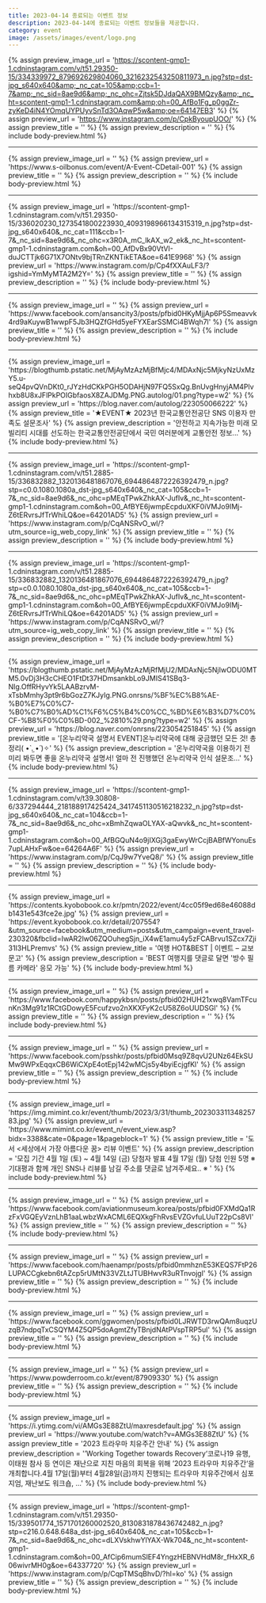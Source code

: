 ```yaml
---
title: 2023-04-14 종료되는 이벤트 정보
description: 2023-04-14에 종료되는 이벤트 정보들을 제공합니다.
category: event
image: /assets/images/event/logo.png
---
```

{% assign preview_image_url = 'https://scontent-gmp1-1.cdninstagram.com/v/t51.29350-15/334339972_879692629804060_3216232543250811973_n.jpg?stp=dst-jpg_s640x640&amp;_nc_cat=105&amp;ccb=1-7&amp;_nc_sid=8ae9d6&amp;_nc_ohc=Zjtsk5DJdaQAX9BMQzy&amp;_nc_ht=scontent-gmp1-1.cdninstagram.com&amp;oh=00_AfBo1Fg_p0ggZr-zyKeD4iN4YOmqUYPUyvSnTd3OAqwP5w&amp;oe=64147EB3' %}
{% assign preview_url = 'https://www.instagram.com/p/CpkByoupUOO/' %}
{% assign preview_title = '' %}
{% assign preview_description = '' %}
{% include body-preview.html %}
<hr>{% assign preview_image_url = '' %}
{% assign preview_url = 'https://www.s-oilbonus.com/event/A-Event-CDetail-001' %}
{% assign preview_title = '' %}
{% assign preview_description = '' %}
{% include body-preview.html %}
<hr>{% assign preview_image_url = 'https://scontent-gmp1-1.cdninstagram.com/v/t51.29350-15/336020230_1273541800223930_4093198966134315319_n.jpg?stp=dst-jpg_s640x640&amp;_nc_cat=111&amp;ccb=1-7&amp;_nc_sid=8ae9d6&amp;_nc_ohc=x3R0A_mC_lkAX_w2_ek&amp;_nc_ht=scontent-gmp1-1.cdninstagram.com&amp;oh=00_AfDvBx90VtVI-duJCTTjk6G71X7ONtv9bjTRnZKNTikETA&amp;oe=641E9968' %}
{% assign preview_url = 'https://www.instagram.com/p/Cp4fXXAuLF3/?igshid=YmMyMTA2M2Y=' %}
{% assign preview_title = '' %}
{% assign preview_description = '' %}
{% include body-preview.html %}
<hr>{% assign preview_image_url = '' %}
{% assign preview_url = 'https://www.facebook.com/ansancity3/posts/pfbid0HKyMjjAp6P5Smeavvk4rd9aKuywB1wwpF5Jb3HQZfGHd5yeFYXEarSSMCi4BWqh7l' %}
{% assign preview_title = '' %}
{% assign preview_description = '' %}
{% include body-preview.html %}
<hr>{% assign preview_image_url = 'https://blogthumb.pstatic.net/MjAyMzAzMjBfMjc4/MDAxNjc5MjkyNzUxMzY5.u-seQ4pvQVnDKt0_rJYzHdCKkPGH5ODAHjN97FQ5SxQg.BnUvgHnyjAM4Plvhxb8U8xJFlPkPOIGbfaosX8ZAJDMg.PNG.autolog/01.png?type=w2' %}
{% assign preview_url = 'https://blog.naver.com/autolog/223050066222' %}
{% assign preview_title = '★EVENT★ 2023년 한국교통안전공단 SNS 이용자 만족도 설문조사' %}
{% assign preview_description = '안전하고 지속가능한 미래 모빌리티 시대를 선도하는 한국교통안전공단에서 국민 여러분에게 교통안전 정보...' %}
{% include body-preview.html %}
<hr>{% assign preview_image_url = 'https://scontent-gmp1-1.cdninstagram.com/v/t51.2885-15/336832882_1320136481867076_6944864872226392479_n.jpg?stp=c0.0.1080.1080a_dst-jpg_s640x640&amp;_nc_cat=105&amp;ccb=1-7&amp;_nc_sid=8ae9d6&amp;_nc_ohc=pMEqTPwkZhkAX-JufIv&amp;_nc_ht=scontent-gmp1-1.cdninstagram.com&amp;oh=00_AfBYE6jwmpEcpduXKF0iVMJo9IMj-Z6tERvrsJfTrWhiLQ&amp;oe=64201AD5' %}
{% assign preview_url = 'https://www.instagram.com/p/CqANSRvO_wl/?utm_source=ig_web_copy_link' %}
{% assign preview_title = '' %}
{% assign preview_description = '' %}
{% include body-preview.html %}
<hr>{% assign preview_image_url = 'https://scontent-gmp1-1.cdninstagram.com/v/t51.2885-15/336832882_1320136481867076_6944864872226392479_n.jpg?stp=c0.0.1080.1080a_dst-jpg_s640x640&amp;_nc_cat=105&amp;ccb=1-7&amp;_nc_sid=8ae9d6&amp;_nc_ohc=pMEqTPwkZhkAX-JufIv&amp;_nc_ht=scontent-gmp1-1.cdninstagram.com&amp;oh=00_AfBYE6jwmpEcpduXKF0iVMJo9IMj-Z6tERvrsJfTrWhiLQ&amp;oe=64201AD5' %}
{% assign preview_url = 'https://www.instagram.com/p/CqANSRvO_wl/?utm_source=ig_web_copy_link' %}
{% assign preview_title = '' %}
{% assign preview_description = '' %}
{% include body-preview.html %}
<hr>{% assign preview_image_url = 'https://blogthumb.pstatic.net/MjAyMzAzMjRfMjU2/MDAxNjc5NjIwODU0MTM5.0vDj3H3cCHEO1FtDt37HDmsankbLo9JMIS41SBq3-NIg.OffRHyvYk5LAABzrvM-xTsbMmhy3pt9r6bGozZ7KJyIg.PNG.onrsns/%BF%EC%B8%AE-%B0%E7%C0%C7-%B0%C7%B0%AD%C1%F6%C5%B4%C0%CC_%BD%E6%B3%D7%C0%CF-%B8%F0%C0%BD-002_%2810%29.png?type=w2' %}
{% assign preview_url = 'https://blog.naver.com/onrsns/223054251845' %}
{% assign preview_title = '[온누리약국 설명서 EVENT]온누리약국에 대해 궁금했던 모든 것! 총정리( &bull;̀ .̫ &bull;́ )✧' %}
{% assign preview_description = '온누리약국을 이용하기 전 미리 봐두면 좋을 온누리약국 설명서! 얼마 전 진행했던 온누리약국 인식 설문조...' %}
{% include body-preview.html %}
<hr>{% assign preview_image_url = 'https://scontent-gmp1-1.cdninstagram.com/v/t39.30808-6/337294444_218188917425424_3417451130516218232_n.jpg?stp=dst-jpg_s640x640&amp;_nc_cat=104&amp;ccb=1-7&amp;_nc_sid=8ae9d6&amp;_nc_ohc=xBmhZqwaOLYAX-aQwvk&amp;_nc_ht=scontent-gmp1-1.cdninstagram.com&amp;oh=00_AfBGQuN4o9jIXGj3gaEwyWrCcjBABfWYonuEs7upLAHxFw&amp;oe=64264A6F' %}
{% assign preview_url = 'https://www.instagram.com/p/CqJ9w7YveQ8/' %}
{% assign preview_title = '' %}
{% assign preview_description = '' %}
{% include body-preview.html %}
<hr>{% assign preview_image_url = 'https://contents.kyobobook.co.kr/pmtn/2022/event/4cc05f9ed68e46088db1431e543fce2e.jpg' %}
{% assign preview_url = 'https://event.kyobobook.co.kr/detail/207554?&utm_source=facebook&utm_medium=posts&utm_campaign=event_travel-230320&fbclid=IwAR2lw06ZQOuhegSjn_iX4wE1amu4y5zFCABrvu1SZcx7Zji31I3HLPremvs' %}
{% assign preview_title = '여행 HOT&amp;BEST | 이벤트 – 교보문고' %}
{% assign preview_description = 'BEST 여행지를 댓글로 달면 &#39;방수 필름 카메라&#39; 응모 가능' %}
{% include body-preview.html %}
<hr>{% assign preview_image_url = '' %}
{% assign preview_url = 'https://www.facebook.com/happykbsn/posts/pfbid02HUH21xwq8VamTFcunKn3Mg91z1RCtGDowyE5Fcufzvo2nXKXFyK2cU58Z6oUUDSGl' %}
{% assign preview_title = '' %}
{% assign preview_description = '' %}
{% include body-preview.html %}
<hr>{% assign preview_image_url = '' %}
{% assign preview_url = 'https://www.facebook.com/psshkr/posts/pfbid0Msq9Z8qvU2UNz64EkSUMw9WPxEqqxCB6WiCXpE4otEpj142wMCjs5y4byiEcjgfKl' %}
{% assign preview_title = '' %}
{% assign preview_description = '' %}
{% include body-preview.html %}
<hr>{% assign preview_image_url = 'https://img.mimint.co.kr/event/thumb/2023/3/31/thumb_20230331134825783.jpg' %}
{% assign preview_url = 'https://www.mimint.co.kr/event_n/event_view.asp?bidx=3388&cate=0&page=1&pageblock=1' %}
{% assign preview_title = '도서 <세상에서 가장 아름다운 꿈> 리뷰 이벤트' %}
{% assign preview_description = '모집 기간 4월 1일 (토) ~ 4월 14일 (금)  당첨자 발표 4월 17일 (월)  당첨 인원 5명  ※ 기대평과 함께 개인 SNS나 리뷰를 남길 주소를 댓글로 남겨주세요.. ※&#160' %}
{% include body-preview.html %}
<hr>{% assign preview_image_url = '' %}
{% assign preview_url = 'https://www.facebook.com/aviationmuseum.korea/posts/pfbid0FXMdQa1RzFxVGQEyVznLhB1aaLwbzWxACML6EQXkgFhRvsEVZGvfuLUuT22pCs8Vl' %}
{% assign preview_title = '' %}
{% assign preview_description = '' %}
{% include body-preview.html %}
<hr>{% assign preview_image_url = '' %}
{% assign preview_url = 'https://www.facebook.com/haenampr/posts/pfbid0mmhznE53KEQS7FtP26LUPACCgkebn6tAZcp5rUMtN33VZLtJTUBHwvR3uRTnvojgl' %}
{% assign preview_title = '' %}
{% assign preview_description = '' %}
{% include body-preview.html %}
<hr>{% assign preview_image_url = '' %}
{% assign preview_url = 'https://www.facebook.com/ggwomen/posts/pfbid0LJRWTD3rwQAm8uqzUzqB7ndpqTxCSQYM4Z5QP5doAgmtZfyTBnjdNAtPVspTRP5ul' %}
{% assign preview_title = '' %}
{% assign preview_description = '' %}
{% include body-preview.html %}
<hr>{% assign preview_image_url = '' %}
{% assign preview_url = 'https://www.powderroom.co.kr/event/87909330' %}
{% assign preview_title = '' %}
{% assign preview_description = '' %}
{% include body-preview.html %}
<hr>{% assign preview_image_url = 'https://i.ytimg.com/vi/AMGs3E88ZtU/maxresdefault.jpg' %}
{% assign preview_url = 'https://www.youtube.com/watch?v=AMGs3E88ZtU' %}
{% assign preview_title = '2023 트라우마 치유주간 안내' %}
{% assign preview_description = '’Working Together towards Recovery‘코로나19 유행, 이태원 참사 등 연이은 재난으로 지친 마음의 회복을 위해 ’2023 트라우마 치유주간‘을 개최합니다.4월 17일(월)부터 4월28일(금)까지 진행되는 트라우마 치유주간에서 심포지엄, 재난보도 워크숍, ...' %}
{% include body-preview.html %}
<hr>{% assign preview_image_url = 'https://scontent-gmp1-1.cdninstagram.com/v/t51.29350-15/339501774_1571701260002520_8130831878436742482_n.jpg?stp=c216.0.648.648a_dst-jpg_s640x640&amp;_nc_cat=105&amp;ccb=1-7&amp;_nc_sid=8ae9d6&amp;_nc_ohc=dLXVskhwYlYAX-Wk704&amp;_nc_ht=scontent-gmp1-1.cdninstagram.com&amp;oh=00_AfCip6mumSlEF4YngzHEBNVHdM8r_fHxXR_606wivrMH0g&amp;oe=64337720' %}
{% assign preview_url = 'https://www.instagram.com/p/CqpTMSqBhvD/?hl=ko' %}
{% assign preview_title = '' %}
{% assign preview_description = '' %}
{% include body-preview.html %}